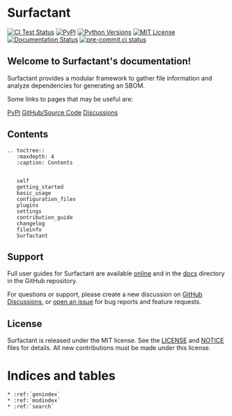 # Surfactant

[![CI Test Status](https://github.com/LLNL/Surfactant/actions/workflows/pytest.yml/badge.svg)](https://github.com/LLNL/Surfactant/actions/workflows/pytest.yml)
[![PyPI](https://img.shields.io/pypi/v/surfactant)](https://pypi.org/project/Surfactant/)
[![Python Versions](https://img.shields.io/pypi/pyversions/surfactant.svg)](https://pypi.org/project/Surfactant/)
[![MIT License](https://img.shields.io/badge/License-MIT-blue.svg)](https://github.com/LLNL/Surfactant/blob/main/LICENSE)
[![Documentation Status](https://readthedocs.org/projects/surfactant/badge/?version=latest)](https://surfactant.readthedocs.io/en/latest/?badge=latest)
[![pre-commit.ci status](https://results.pre-commit.ci/badge/github/LLNL/Surfactant/main.svg)](https://results.pre-commit.ci/latest/github/LLNL/Surfactant/main)

## Welcome to Surfactant's documentation!

Surfactant provides a modular framework to gather file information and analyze dependencies for generating an SBOM.

Some links to pages that may be useful are:

[PyPI](https://pypi.org/project/Surfactant/)
[GitHub/Source Code](https://github.com/LLNL/Surfactant/)
[Discussions](https://github.com/LLNL/Surfactant/discussions/)

## Contents

```{eval-rst}
.. toctree::
   :maxdepth: 4
   :caption: Contents


   self
   getting_started
   basic_usage
   configuration_files
   plugins
   settings
   contribution_guide
   changelog
   fileinfo
   Surfactant
```

## Support

Full user guides for Surfactant are available [online](https://surfactant.readthedocs.io)
and in the [docs](https://github.com/LLNL/Surfactant/tree/main/docs) directory in the GitHub repository.

For questions or support, please create a new discussion on [GitHub Discussions](https://github.com/LLNL/Surfactant/discussions/categories/q-a),
or [open an issue](https://github.com/LLNL/Surfactant/issues/new/choose) for bug reports and feature requests.

## License

Surfactant is released under the MIT license. See the [LICENSE](./LICENSE)
and [NOTICE](./NOTICE) files for details. All new contributions must be made
under this license.

# Indices and tables

```{eval-rst}
* :ref:`genindex`
* :ref:`modindex`
* :ref:`search`
```
